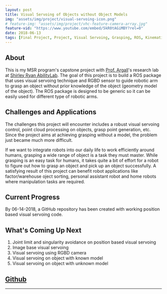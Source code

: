 ```yaml
---
layout: post
title: Visual Servoing of Objects without Object Models
img: "assets/img/project/visual-servoing-icon.png"
# feature-img: "assets/img/project/vhc-feature-camera-array.jpg"
feature-vid: "https://www.youtube.com/embed/5kR0tAGiMBY?rel=0"
date: 2018-06-13
tags: [Final Project, Project, Visual Servoing, Grasping, ROS, Kinematics, Control]
---
```


## About

This is my MSR program's capstone project with [Prof. Argall][Argall]'s research lab at [Shirley Ryan AbilityLab][SRALAB]. The goal of this project is to build a ROS package that uses visual servoing technique and RGBD sensor to guide robotic arm to grasp an object without prior knowledge of the object (geometry model of the object). The ROS package is designed to be generic so it can be easily used for different type of robotic arms.

## Challenges and Applications

The challenges this project will encounter includes a robust visual servoing control, point cloud processing on objects, grasp point generation, etc. Since the project aims at achieving grasping without a model, the problem just became much more difficult.

If we want to integrate robots into our daily life to work efficiently around humans, grasping a wide range of object is a task they must master. While grasping is an easy task for humans, it takes quite a bit of effort for a robot to figure out how to grasp an object and pick up an object successfully. A satisfying result of this project can benefit robot applications like factor/warehouse oject sorting, personal assistant robot and home robots where manipulation tasks are required.

## Current Progress

By 06-14-2018, a GitHub repository has been created with working position based visual servoing code.

## What's Coming Up Next

1. Joint limit and singularity avoidance on position based visual servoing
2. Image base visual servoing
3. Visual servoing using RGBD camera
4. Visual servoing on object with known model
5. Visual servoing on object with unknown model

## [Github][ArmVS]

***
[ArmVS]: https://github.com/willshw/ArmVS
[Argall]: http://users.eecs.northwestern.edu/~argall/
[SRALAB]: https://www.sralab.org/
